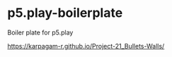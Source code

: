 # p5.play-boilerplate
Boiler plate for p5.play

https://karpagam-r.github.io/Project-21_Bullets-Walls/
